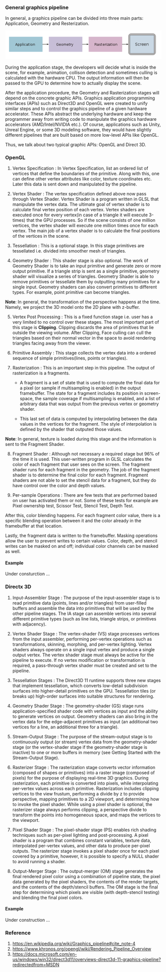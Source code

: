 ### General graphics pipeline

In general, a graphics pipeline can be divided into three main parts: Application, Geometry and Resterization.

![GeneralPipeline](./images/GeneralPipeline.png)

During the application stage, the developers will decide what is inside the scene, for example, animation, collison detection and sometimes culling is calculated with the hardware CPU. The output information will then be passed to the GPU to determine how to actually display the scene. 

After the application procedure, the Geometry and Rasterization stages will depend on the concrete graphic APIs. Graphics application programming interfaces (APIs) such as Direct3D and OpenGL were created to unify similar steps and to control the graphics pipeline of a given hardware accelerator. These APIs abstract the underlying hardware and keep the programmer away from writing code to manipulate the graphics hardware accelerators (AMD/Intel/NVIDIA etc.). Of course, applications such as Unity, Unreal Engine, or some 3D modeling software, they would have slightly different pipelines that are built based on more low-level APIs like OpenGL.

Thus, we talk about two typical graphic APIs: OpenGL and Direct 3D. 


### OpenGL

1. Vertex Specification : In Vertex Specification, list an ordered list of vertices that define the boundaries of the primitive. Along with this, one can define other vertex attributes like color, texture coordinates etc. Later this data is sent down and manipulated by the pipeline.

2. Vertex Shader : The vertex specification defined above now pass through Vertex Shader. Vertex Shader is a program written in GLSL that manipulate the vertex data. The ultimate goal of vertex shader is to calculate final vertex position of each vertex. Vertex shaders are executed once for every vertex(in case of a triangle it will execute 3-times) that the GPU processes. So if the scene consists of one million vertices, the vertex shader will execute one million times once for each vertex. The main job of a vertex shader is to calculate the final positions of the vertices in the scene.

3. Tessellation : This is a optional stage. In this stage primitives are tessellated i.e. divided into smoother mesh of triangles.

4. Geometry Shader : This shader stage is also optional. The work of Geometry Shader is to take an input primitive and generate zero or more output primitive. If a triangle strip is sent as a single primitive, geometry shader will visualize a series of triangles. Geometry Shader is able to remove primitives or tessellate them by outputting many primitives for a single input. Geometry shaders can also convert primitives to different types. For example, point primitive can become triangles.

**Note**: In general, the transformation of the perspective happens at the time. Namely, we project the 3D model onto the 2D plane with z-buffer.

5. Vertex Post Processing : This is a fixed function stage i.e. user has a very limited to no control over these stages. The most important part of this stage is **Clipping**. Clipping discards the area of primitives that lie outside the viewing volume. After Clipping, Face culling can cull the triangles based on their normal vector in the space to avoid rendering triangles facing away from the viewer. 

6. Primitive Assembly : This stage collects the vertex data into a ordered sequence of simple primitives(lines, points or triangles).

7. Rasterization : This is an important step in this pipeline. The output of rasterization is a fragments.
    - A fragment is a set of state that is used to compute the final data for a pixel (or sample if multisampling is enabled) in the output framebuffer. The state for a fragment includes its position in screen-space, the sample coverage if multisampling is enabled, and a list of arbitrary data that was output from the previous vertex or geometry shader. 
    
    - This last set of data is computed by interpolating between the data values in the vertices for the fragment. The style of interpolation is defined by the shader that outputed those values.

**Note**: In general, texture is loaded during this stage and the information is sent to the Fragment Shader.

8. Fragment Shader : Although not necessary a required stage but 96% of the time it is used. This user-written program in GLSL calculates the color of each fragment that user sees on the screen. The fragment shader runs for each fragment in the geometry. The job of the fragment shader is to determine the final color for each fragment. Fragment shaders are not able to set the stencil data for a fragment, but they do have control over the color and depth values.

9. Per-sample Operations : There are few tests that are performed based on user has activated them or not. Some of these tests for example are Pixel ownership test, Scissor Test, Stencil Test, Depth Test.

After this, color blending happens. For each fragment color value, there is a specific blending operation between it and the color already in the framebuffer at that location. 

Lastly, the fragment data is written to the framebuffer. Masking operations allow the user to prevent writes to certain values. Color, depth, and stencil writes can be masked on and off; individual color channels can be masked as well.

#### Example

Under consturction ...

### Directx 3D

1. Input-Assembler Stage : The purpose of the input-assembler stage is to read primitive data (points, lines and/or triangles) from user-filled buffers and assemble the data into primitives that will be used by the other pipeline stages. The IA stage can assemble vertices into several different primitive types (such as line lists, triangle strips, or primitives with adjacency).

2. Vertex Shader Stage : The vertex-shader (VS) stage processes vertices from the input assembler, performing per-vertex operations such as transformations, skinning, morphing, and per-vertex lighting. Vertex shaders always operate on a single input vertex and produce a single output vertex. The vertex shader stage must always be active for the pipeline to execute. If no vertex modification or transformation is required, a pass-through vertex shader must be created and set to the pipeline.

3. Tessellation Stages : The Direct3D 11 runtime supports three new stages that implement tessellation, which converts low-detail subdivision surfaces into higher-detail primitives on the GPU. Tessellation tiles (or breaks up) high-order surfaces into suitable structures for rendering.

4. Geometry Shader Stage : The geometry-shader (GS) stage runs application-specified shader code with vertices as input and the ability to generate vertices on output. Geometry shaders can also bring in the vertex data for the edge-adjacent primitives as input (an additional two vertices for a line, an additional three for a triangle). 

5. Stream-Output Stage : The purpose of the stream-output stage is to continuously output (or stream) vertex data from the geometry-shader stage (or the vertex-shader stage if the geometry-shader stage is inactive) to one or more buffers in memory (see Getting Started with the Stream-Output Stage).

6. Rasterizer Stage : The rasterization stage converts vector information (composed of shapes or primitives) into a raster image (composed of pixels) for the purpose of displaying real-time 3D graphics. During rasterization, each primitive is converted into pixels, while interpolating per-vertex values across each primitive. Rasterization includes clipping vertices to the view frustum, performing a divide by z to provide perspective, mapping primitives to a 2D viewport, and determining how to invoke the pixel shader. While using a pixel shader is optional, the rasterizer stage always performs clipping, a perspective divide to transform the points into homogeneous space, and maps the vertices to the viewport.

7. Pixel Shader Stage : The pixel-shader stage (PS) enables rich shading techniques such as per-pixel lighting and post-processing. A pixel shader is a program that combines constant variables, texture data, interpolated per-vertex values, and other data to produce per-pixel outputs. The rasterizer stage invokes a pixel shader once for each pixel covered by a primitive, however, it is possible to specify a NULL shader to avoid running a shader.

8. Output-Merger Stage : The output-merger (OM) stage generates the final rendered pixel color using a combination of pipeline state, the pixel data generated by the pixel shaders, the contents of the render targets, and the contents of the depth/stencil buffers. The OM stage is the final step for determining which pixels are visible (with depth-stencil testing) and blending the final pixel colors.

#### Example

Under construction ...

### Reference
1. https://en.wikipedia.org/wiki/Graphics_pipeline#cite_note-4
2. https://www.khronos.org/opengl/wiki/Rendering_Pipeline_Overview
3. https://docs.microsoft.com/en-us/windows/win32/direct3d11/overviews-direct3d-11-graphics-pipeline?redirectedfrom=MSDN